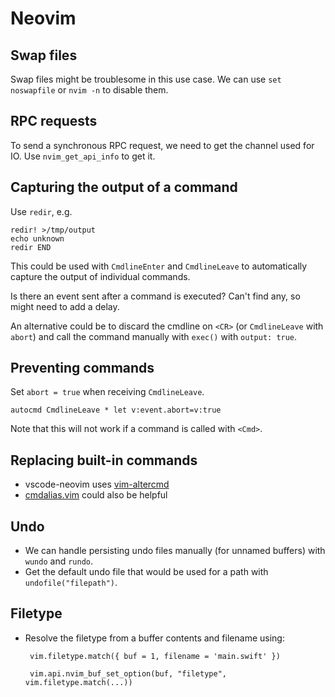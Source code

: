 # Neovim

## Swap files

Swap files might be troublesome in this use case. We can use `set noswapfile` or `nvim -n` to disable them.

## RPC requests

To send a synchronous RPC request, we need to get the channel used for IO. Use `nvim_get_api_info` to get it.

## Capturing the output of a command

Use `redir`, e.g.

```
redir! >/tmp/output
echo unknown
redir END
```

This could be used with `CmdlineEnter` and `CmdlineLeave` to automatically capture the output of individual commands. 

Is there an event sent after a command is executed? Can't find any, so might need to add a delay.

An alternative could be to discard the cmdline on `<CR>` (or `CmdlineLeave` with `abort`) and call the command manually with `exec()` with `output: true`.

## Preventing commands

Set `abort = true` when receiving `CmdlineLeave`.

```viml
autocmd CmdlineLeave * let v:event.abort=v:true
```

Note that this will not work if a command is called with `<Cmd>`.

## Replacing built-in commands

* vscode-neovim uses [vim-altercmd](https://github.com/kana/vim-altercmd)
* [cmdalias.vim](https://www.vim.org/scripts/script.php?script_id=746) could also be helpful 

## Undo

* We can handle persisting undo files manually (for unnamed buffers) with `wundo` and `rundo`.
* Get the default undo file that would be used for a path with `undofile("filepath")`.

## Filetype

* Resolve the filetype from a buffer contents and filename using:
    ```
     vim.filetype.match({ buf = 1, filename = 'main.swift' })

     vim.api.nvim_buf_set_option(buf, "filetype", vim.filetype.match(...))
    ```
